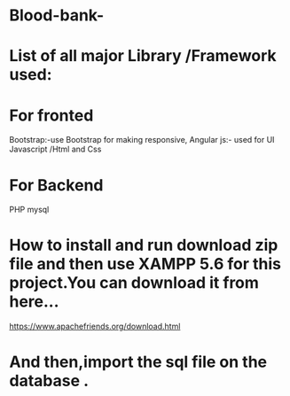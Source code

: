 # Blood-bank-
# List of all major Library /Framework used:
# For fronted 
Bootstrap:-use Bootstrap for making responsive, 
Angular js:- used for UI
Javascript /Html and Css 
# For Backend 
PHP
mysql
# How to install and run download zip file and then use XAMPP 5.6 for this project.You can download it from here...
https://www.apachefriends.org/download.html
# And then,import the sql file on the database .
